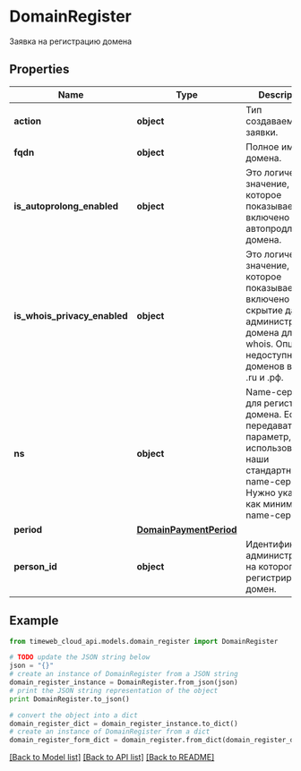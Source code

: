 # DomainRegister

Заявка на регистрацию домена

## Properties
Name | Type | Description | Notes
------------ | ------------- | ------------- | -------------
**action** | **object** | Тип создаваемой заявки. | 
**fqdn** | **object** | Полное имя домена. | 
**is_autoprolong_enabled** | **object** | Это логическое значение, которое показывает, включено ли автопродление домена. | [optional] 
**is_whois_privacy_enabled** | **object** | Это логическое значение, которое показывает, включено ли скрытие данных администратора домена для whois. Опция недоступна для доменов в зонах .ru и .рф. | [optional] 
**ns** | **object** | Name-серверы для регистрации домена. Если не передавать этот параметр, будут использованы наши стандартные name-серверы. Нужно указать как минимум 2 name-сервера. | [optional] 
**period** | [**DomainPaymentPeriod**](DomainPaymentPeriod.md) |  | [optional] 
**person_id** | **object** | Идентификатор администратора, на которого регистрируется домен. | 

## Example

```python
from timeweb_cloud_api.models.domain_register import DomainRegister

# TODO update the JSON string below
json = "{}"
# create an instance of DomainRegister from a JSON string
domain_register_instance = DomainRegister.from_json(json)
# print the JSON string representation of the object
print DomainRegister.to_json()

# convert the object into a dict
domain_register_dict = domain_register_instance.to_dict()
# create an instance of DomainRegister from a dict
domain_register_form_dict = domain_register.from_dict(domain_register_dict)
```
[[Back to Model list]](../README.md#documentation-for-models) [[Back to API list]](../README.md#documentation-for-api-endpoints) [[Back to README]](../README.md)


